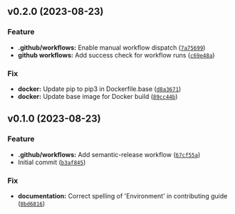 <!--next-version-placeholder-->

## v0.2.0 (2023-08-23)

### Feature

* **.github/workflows:** Enable manual workflow dispatch ([`7a75699`](https://github.com/entelecheia/devenv-container/commit/7a7569939396bd70b77d886c12d8c3aa2e43d73e))
* **github workflows:** Add success check for workflow runs ([`c69e48a`](https://github.com/entelecheia/devenv-container/commit/c69e48a804fd919f3b165d6190f23242052a9f77))

### Fix

* **docker:** Update pip to pip3 in Dockerfile.base ([`d8a3671`](https://github.com/entelecheia/devenv-container/commit/d8a3671c395347960f3c76edb661fea7b0428670))
* **docker:** Update base image for Docker build ([`89cc44b`](https://github.com/entelecheia/devenv-container/commit/89cc44b9ee19848213555559b9c88f3320cb663e))

## v0.1.0 (2023-08-23)

### Feature

* **.github/workflows:** Add semantic-release workflow ([`67cf55a`](https://github.com/entelecheia/devenv-container/commit/67cf55a7e252ceab4f88a8738a800ca87cf9eb92))
* Initial commit ([`b3af845`](https://github.com/entelecheia/devenv-container/commit/b3af845e719d2fbbebd9b42021b158e18e9da817))

### Fix

* **documentation:** Correct spelling of 'Environment' in contributing guide ([`8bd6816`](https://github.com/entelecheia/devenv-container/commit/8bd68163932b0f10bad4d4d06b05dd5492017ff4))
